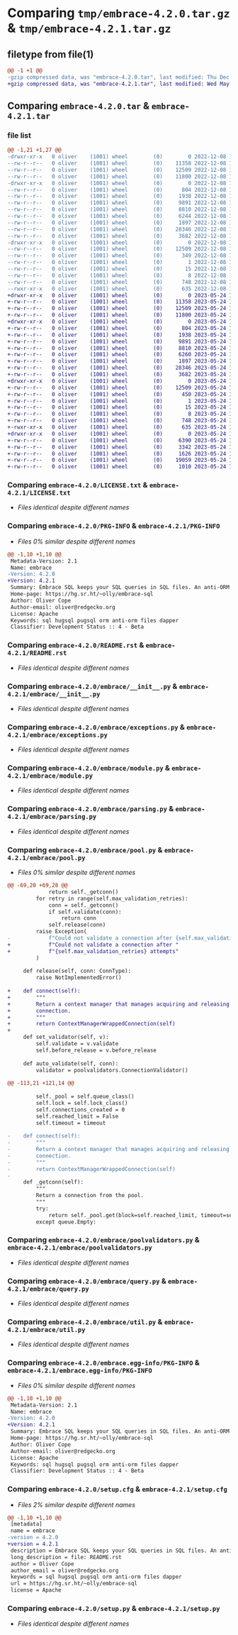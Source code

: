 # Comparing `tmp/embrace-4.2.0.tar.gz` & `tmp/embrace-4.2.1.tar.gz`

## filetype from file(1)

```diff
@@ -1 +1 @@
-gzip compressed data, was "embrace-4.2.0.tar", last modified: Thu Dec  8 14:23:11 2022, max compression
+gzip compressed data, was "embrace-4.2.1.tar", last modified: Wed May 24 12:03:35 2023, max compression
```

## Comparing `embrace-4.2.0.tar` & `embrace-4.2.1.tar`

### file list

```diff
@@ -1,21 +1,27 @@
-drwxr-xr-x   0 oliver    (1001) wheel        (0)        0 2022-12-08 14:23:11.790939 embrace-4.2.0/
--rw-r--r--   0 oliver    (1001) wheel        (0)    11358 2022-12-08 14:21:55.000000 embrace-4.2.0/LICENSE.txt
--rw-r--r--   0 oliver    (1001) wheel        (0)    12509 2022-12-08 14:23:11.791065 embrace-4.2.0/PKG-INFO
--rw-r--r--   0 oliver    (1001) wheel        (0)    11800 2022-12-08 14:21:55.000000 embrace-4.2.0/README.rst
-drwxr-xr-x   0 oliver    (1001) wheel        (0)        0 2022-12-08 14:23:11.789687 embrace-4.2.0/embrace/
--rw-r--r--   0 oliver    (1001) wheel        (0)      804 2022-12-08 14:21:55.000000 embrace-4.2.0/embrace/__init__.py
--rw-r--r--   0 oliver    (1001) wheel        (0)     1938 2022-12-08 14:21:55.000000 embrace-4.2.0/embrace/exceptions.py
--rw-r--r--   0 oliver    (1001) wheel        (0)     9891 2022-12-08 14:21:55.000000 embrace-4.2.0/embrace/module.py
--rw-r--r--   0 oliver    (1001) wheel        (0)     8810 2022-12-08 14:21:55.000000 embrace-4.2.0/embrace/parsing.py
--rw-r--r--   0 oliver    (1001) wheel        (0)     6244 2022-12-08 14:21:55.000000 embrace-4.2.0/embrace/pool.py
--rw-r--r--   0 oliver    (1001) wheel        (0)     1897 2022-12-08 14:21:55.000000 embrace-4.2.0/embrace/poolvalidators.py
--rw-r--r--   0 oliver    (1001) wheel        (0)    28346 2022-12-08 14:21:55.000000 embrace-4.2.0/embrace/query.py
--rw-r--r--   0 oliver    (1001) wheel        (0)     3682 2022-12-08 14:21:55.000000 embrace-4.2.0/embrace/util.py
-drwxr-xr-x   0 oliver    (1001) wheel        (0)        0 2022-12-08 14:23:11.790748 embrace-4.2.0/embrace.egg-info/
--rw-r--r--   0 oliver    (1001) wheel        (0)    12509 2022-12-08 14:23:11.000000 embrace-4.2.0/embrace.egg-info/PKG-INFO
--rw-r--r--   0 oliver    (1001) wheel        (0)      349 2022-12-08 14:23:11.000000 embrace-4.2.0/embrace.egg-info/SOURCES.txt
--rw-r--r--   0 oliver    (1001) wheel        (0)        1 2022-12-08 14:23:11.000000 embrace-4.2.0/embrace.egg-info/dependency_links.txt
--rw-r--r--   0 oliver    (1001) wheel        (0)       15 2022-12-08 14:23:11.000000 embrace-4.2.0/embrace.egg-info/requires.txt
--rw-r--r--   0 oliver    (1001) wheel        (0)        8 2022-12-08 14:23:11.000000 embrace-4.2.0/embrace.egg-info/top_level.txt
--rw-r--r--   0 oliver    (1001) wheel        (0)      748 2022-12-08 14:23:11.791658 embrace-4.2.0/setup.cfg
--rwxr-xr-x   0 oliver    (1001) wheel        (0)      635 2022-12-08 14:21:55.000000 embrace-4.2.0/setup.py
+drwxr-xr-x   0 oliver    (1001) wheel        (0)        0 2023-05-24 12:03:35.197627 embrace-4.2.1/
+-rw-r--r--   0 oliver    (1001) wheel        (0)    11358 2023-05-24 12:02:20.000000 embrace-4.2.1/LICENSE.txt
+-rw-r--r--   0 oliver    (1001) wheel        (0)    12509 2023-05-24 12:03:35.197758 embrace-4.2.1/PKG-INFO
+-rw-r--r--   0 oliver    (1001) wheel        (0)    11800 2023-05-24 12:02:20.000000 embrace-4.2.1/README.rst
+drwxr-xr-x   0 oliver    (1001) wheel        (0)        0 2023-05-24 12:03:35.195308 embrace-4.2.1/embrace/
+-rw-r--r--   0 oliver    (1001) wheel        (0)      804 2023-05-24 12:02:20.000000 embrace-4.2.1/embrace/__init__.py
+-rw-r--r--   0 oliver    (1001) wheel        (0)     1938 2023-05-24 12:02:20.000000 embrace-4.2.1/embrace/exceptions.py
+-rw-r--r--   0 oliver    (1001) wheel        (0)     9891 2023-05-24 12:02:20.000000 embrace-4.2.1/embrace/module.py
+-rw-r--r--   0 oliver    (1001) wheel        (0)     8810 2023-05-24 12:02:20.000000 embrace-4.2.1/embrace/parsing.py
+-rw-r--r--   0 oliver    (1001) wheel        (0)     6260 2023-05-24 12:02:20.000000 embrace-4.2.1/embrace/pool.py
+-rw-r--r--   0 oliver    (1001) wheel        (0)     1897 2023-05-24 12:02:20.000000 embrace-4.2.1/embrace/poolvalidators.py
+-rw-r--r--   0 oliver    (1001) wheel        (0)    28346 2023-05-24 12:02:20.000000 embrace-4.2.1/embrace/query.py
+-rw-r--r--   0 oliver    (1001) wheel        (0)     3682 2023-05-24 12:02:20.000000 embrace-4.2.1/embrace/util.py
+drwxr-xr-x   0 oliver    (1001) wheel        (0)        0 2023-05-24 12:03:35.196375 embrace-4.2.1/embrace.egg-info/
+-rw-r--r--   0 oliver    (1001) wheel        (0)    12509 2023-05-24 12:03:34.000000 embrace-4.2.1/embrace.egg-info/PKG-INFO
+-rw-r--r--   0 oliver    (1001) wheel        (0)      450 2023-05-24 12:03:34.000000 embrace-4.2.1/embrace.egg-info/SOURCES.txt
+-rw-r--r--   0 oliver    (1001) wheel        (0)        1 2023-05-24 12:03:34.000000 embrace-4.2.1/embrace.egg-info/dependency_links.txt
+-rw-r--r--   0 oliver    (1001) wheel        (0)       15 2023-05-24 12:03:34.000000 embrace-4.2.1/embrace.egg-info/requires.txt
+-rw-r--r--   0 oliver    (1001) wheel        (0)        8 2023-05-24 12:03:34.000000 embrace-4.2.1/embrace.egg-info/top_level.txt
+-rw-r--r--   0 oliver    (1001) wheel        (0)      748 2023-05-24 12:03:35.198356 embrace-4.2.1/setup.cfg
+-rwxr-xr-x   0 oliver    (1001) wheel        (0)      635 2023-05-24 12:02:20.000000 embrace-4.2.1/setup.py
+drwxr-xr-x   0 oliver    (1001) wheel        (0)        0 2023-05-24 12:03:35.197446 embrace-4.2.1/tests/
+-rw-r--r--   0 oliver    (1001) wheel        (0)     6390 2023-05-24 12:02:20.000000 embrace-4.2.1/tests/test_module.py
+-rw-r--r--   0 oliver    (1001) wheel        (0)     3342 2023-05-24 12:02:20.000000 embrace-4.2.1/tests/test_parsing.py
+-rw-r--r--   0 oliver    (1001) wheel        (0)     1626 2023-05-24 12:02:20.000000 embrace-4.2.1/tests/test_pool.py
+-rw-r--r--   0 oliver    (1001) wheel        (0)    19059 2023-05-24 12:02:20.000000 embrace-4.2.1/tests/test_query.py
+-rw-r--r--   0 oliver    (1001) wheel        (0)     1010 2023-05-24 12:02:20.000000 embrace-4.2.1/tests/test_util.py
```

### Comparing `embrace-4.2.0/LICENSE.txt` & `embrace-4.2.1/LICENSE.txt`

 * *Files identical despite different names*

### Comparing `embrace-4.2.0/PKG-INFO` & `embrace-4.2.1/PKG-INFO`

 * *Files 0% similar despite different names*

```diff
@@ -1,10 +1,10 @@
 Metadata-Version: 2.1
 Name: embrace
-Version: 4.2.0
+Version: 4.2.1
 Summary: Embrace SQL keeps your SQL queries in SQL files. An anti-ORM inspired by HugSQL and PugSQL
 Home-page: https://hg.sr.ht/~olly/embrace-sql
 Author: Oliver Cope
 Author-email: oliver@redgecko.org
 License: Apache
 Keywords: sql hugsql pugsql orm anti-orm files dapper
 Classifier: Development Status :: 4 - Beta
```

### Comparing `embrace-4.2.0/README.rst` & `embrace-4.2.1/README.rst`

 * *Files identical despite different names*

### Comparing `embrace-4.2.0/embrace/__init__.py` & `embrace-4.2.1/embrace/__init__.py`

 * *Files identical despite different names*

### Comparing `embrace-4.2.0/embrace/exceptions.py` & `embrace-4.2.1/embrace/exceptions.py`

 * *Files identical despite different names*

### Comparing `embrace-4.2.0/embrace/module.py` & `embrace-4.2.1/embrace/module.py`

 * *Files identical despite different names*

### Comparing `embrace-4.2.0/embrace/parsing.py` & `embrace-4.2.1/embrace/parsing.py`

 * *Files identical despite different names*

### Comparing `embrace-4.2.0/embrace/pool.py` & `embrace-4.2.1/embrace/pool.py`

 * *Files 0% similar despite different names*

```diff
@@ -69,20 +69,28 @@
             return self._getconn()
         for retry in range(self.max_validation_retries):
             conn = self._getconn()
             if self.validate(conn):
                 return conn
             self.release(conn)
         raise Exception(
-            f"Could not validate a connection after {self.max_validation_retries} attempts"
+            f"Could not validate a connection after "
+            f"{self.max_validation_retries} attempts"
         )
 
     def release(self, conn: ConnType):
         raise NotImplementedError()
 
+    def connect(self):
+        """
+        Return a context manager that manages acquiring and releasing a
+        connection.
+        """
+        return ContextManagerWrappedConnection(self)
+
     def set_validator(self, v):
         self.validate = v.validate
         self.before_release = v.before_release
 
     def auto_validate(self, conn):
         validator = poolvalidators.ConnectionValidator()
 
@@ -113,21 +121,14 @@
 
         self._pool = self.queue_class()
         self.lock = self.lock_class()
         self.connections_created = 0
         self.reached_limit = False
         self.timeout = timeout
 
-    def connect(self):
-        """
-        Return a context manager that manages acquiring and releasing a
-        connection.
-        """
-        return ContextManagerWrappedConnection(self)
-
     def _getconn(self):
         """
         Return a connection from the pool.
         """
         try:
             return self._pool.get(block=self.reached_limit, timeout=self.timeout)
         except queue.Empty:
```

### Comparing `embrace-4.2.0/embrace/poolvalidators.py` & `embrace-4.2.1/embrace/poolvalidators.py`

 * *Files identical despite different names*

### Comparing `embrace-4.2.0/embrace/query.py` & `embrace-4.2.1/embrace/query.py`

 * *Files identical despite different names*

### Comparing `embrace-4.2.0/embrace/util.py` & `embrace-4.2.1/embrace/util.py`

 * *Files identical despite different names*

### Comparing `embrace-4.2.0/embrace.egg-info/PKG-INFO` & `embrace-4.2.1/embrace.egg-info/PKG-INFO`

 * *Files 0% similar despite different names*

```diff
@@ -1,10 +1,10 @@
 Metadata-Version: 2.1
 Name: embrace
-Version: 4.2.0
+Version: 4.2.1
 Summary: Embrace SQL keeps your SQL queries in SQL files. An anti-ORM inspired by HugSQL and PugSQL
 Home-page: https://hg.sr.ht/~olly/embrace-sql
 Author: Oliver Cope
 Author-email: oliver@redgecko.org
 License: Apache
 Keywords: sql hugsql pugsql orm anti-orm files dapper
 Classifier: Development Status :: 4 - Beta
```

### Comparing `embrace-4.2.0/setup.cfg` & `embrace-4.2.1/setup.cfg`

 * *Files 2% similar despite different names*

```diff
@@ -1,10 +1,10 @@
 [metadata]
 name = embrace
-version = 4.2.0
+version = 4.2.1
 description = Embrace SQL keeps your SQL queries in SQL files. An anti-ORM inspired by HugSQL and PugSQL
 long_description = file: README.rst
 author = Oliver Cope
 author_email = oliver@redgecko.org
 keywords = sql hugsql pugsql orm anti-orm files dapper
 url = https://hg.sr.ht/~olly/embrace-sql
 license = Apache
```

### Comparing `embrace-4.2.0/setup.py` & `embrace-4.2.1/setup.py`

 * *Files identical despite different names*

